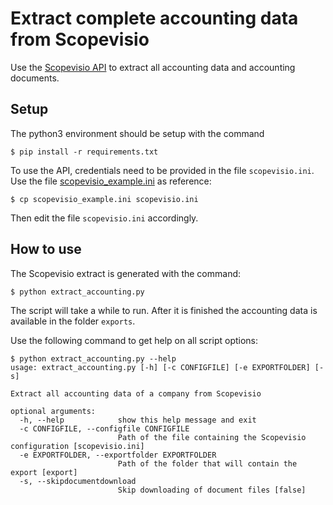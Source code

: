 # Extract complete accounting data from Scopevisio

Use the [Scopevisio API](https://appload.scopevisio.com/static/swagger/index.html)
to extract all accounting data and accounting documents.

## Setup
The python3 environment should be setup with the command

```
$ pip install -r requirements.txt
```

To use the API, credentials need to be provided in the file `scopevisio.ini`.
Use the file [scopevisio_example.ini](scopevisio_example.ini) as reference:
```
$ cp scopevisio_example.ini scopevisio.ini
```
Then edit the file `scopevisio.ini` accordingly.

## How to use
The Scopevisio extract is generated with the command:
```
$ python extract_accounting.py
```
The script will take a while to run.
After it is finished the accounting data is available in the folder `exports`.

Use the following command to get help on all script options:
```
$ python extract_accounting.py --help
usage: extract_accounting.py [-h] [-c CONFIGFILE] [-e EXPORTFOLDER] [-s]

Extract all accounting data of a company from Scopevisio

optional arguments:
  -h, --help            show this help message and exit
  -c CONFIGFILE, --configfile CONFIGFILE
                        Path of the file containing the Scopevisio configuration [scopevisio.ini]
  -e EXPORTFOLDER, --exportfolder EXPORTFOLDER
                        Path of the folder that will contain the export [export]
  -s, --skipdocumentdownload
                        Skip downloading of document files [false]
```
